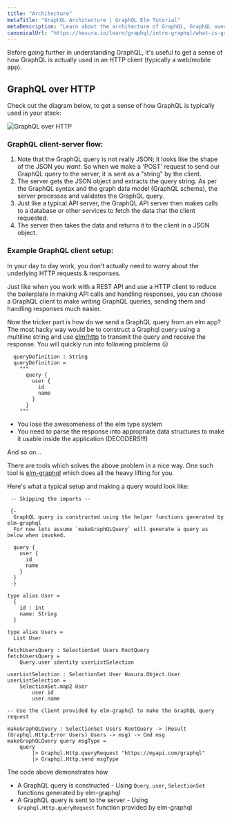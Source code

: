 ```yaml
---
title: "Architecture"
metaTitle: "GraphQL Architecture | GraphQL Elm Tutorial"
metaDescription: "Learn about the architecture of GraphQL, GraphQL over HTTP, the client server model with an example of http request"
canonicalUrl: "https://hasura.io/learn/graphql/intro-graphql/what-is-graphql/"
---
```


Before going further in understanding GraphQL, it's useful to get a sense of how
GraphQL is actually used in an HTTP client (typically a web/mobile app).

## GraphQL over HTTP
Check out the diagram below, to get a sense of how GraphQL is typically used in
your stack:

![GraphQL over HTTP](https://graphql-engine-cdn.hasura.io/learn-hasura/assets/graphql-react/graphql-on-http.png)

### GraphQL client-server flow:

1. Note that the GraphQL query is not really JSON; it looks like the shape of the
   JSON you *want*. So when we make a 'POST' request to send our GraphQL query to
   the server, it is sent as a "string" by the client.
2. The server gets the JSON object and extracts the query string. As per the
   GraphQL syntax and the graph data model (GraphQL schema), the server processes
   and validates the GraphQL query.
3. Just like a typical API server, the GraphQL API server then makes calls to a
   database or other services to fetch the data that the client requested.
4. The server then takes the data and returns it to the client in a JSON object.

### Example GraphQL client setup:

In your day to day work, you don't actually need to worry about the underlying
HTTP requests & responses.

Just like when you work with a REST API and use a HTTP
client to reduce the boilerplate in making API calls and handling responses, you
can choose a GraphQL client to make writing GraphQL queries, sending them and
handling responses much easier.

Now the tricker part is how do we send a GraphQL query from an elm app? The most hacky way
would be to construct a Graphql query using a multiline string and use 
[elm/http](https://package.elm-lang.org/packages/elm/http/latest/Http#post) to transmit the query and 
receive the response. You will quickly run into following problems ☹

```
  queryDefinition : String
  queryDefinition =
    """
      query {
        user {
          id
          name
        }
      }
    """
```

- You lose the awesomeness of the elm type system
- You need to parse the response into appropriate data structures to make it usable inside the application (DECODERS!!!)

And so on...

There are tools which solves the above problem in a nice way. One such tool is [elm-graphql](https://github.com/dillonkearns/elm-graphql/) which does all the heavy lifting for you. 

Here's what a typical setup and making a query would look like:

```
 -- Skipping the imports --

 {-
  GraphQL query is constructed using the helper functions generated by elm-graphql
  For now lets assume `makeGraphQLQuery` will generate a query as below when invoked.

  query {
    user {
      id
      name
    }
  }
 -}

type alias User =
  {
    id : Int
    name: String
  }

type alias Users =
  List User

fetchUsersQuery : SelectionSet Users RootQuery
fetchUsersQuery =
    Query.user identity userListSelection

userListSelection : SelectionSet User Hasura.Object.User
userListSelection =
    SelectionSet.map2 User
        user.id
        user.name

-- Use the client provided by elm-graphql to make the GraphQL query request

makeGraphQLQuery : SelectionSet Users RootQuery -> (Result (Graphql.Http.Error Users) Users -> msg) -> Cmd msg
makeGraphQLQuery query msgType =
    query
        |> Graphql.Http.queryRequest "https://myapi.com/graphql"
        |> Graphql.Http.send msgType

```

The code above demonstrates how
  - A GraphQL query is constructed - Using `Query.user`, `SelectionSet` functions generated by elm-graphql
  - A GraphQL query is sent to the server - Using `Graphql.Http.queryRequest` function provided by elm-graphql
